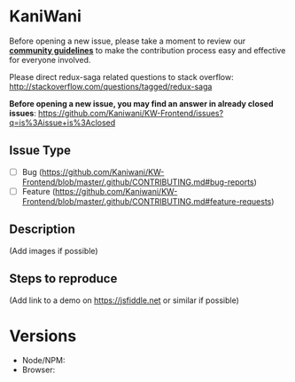 # KaniWani

Before opening a new issue, please take a moment to review our [**community guidelines**](https://github.com/Kaniwani/KW-Frontend/blob/master/.github/CONTRIBUTING.md) to make the contribution process easy and effective for everyone involved.

Please direct redux-saga related questions to stack overflow:
http://stackoverflow.com/questions/tagged/redux-saga


**Before opening a new issue, you may find an answer in already closed issues**:
https://github.com/Kaniwani/KW-Frontend/issues?q=is%3Aissue+is%3Aclosed

## Issue Type

- [ ] Bug (https://github.com/Kaniwani/KW-Frontend/blob/master/.github/CONTRIBUTING.md#bug-reports)
- [ ] Feature (https://github.com/Kaniwani/KW-Frontend/blob/master/.github/CONTRIBUTING.md#feature-requests)

## Description

(Add images if possible)

## Steps to reproduce

(Add link to a demo on https://jsfiddle.net or similar if possible)

# Versions

- Node/NPM:
- Browser:
